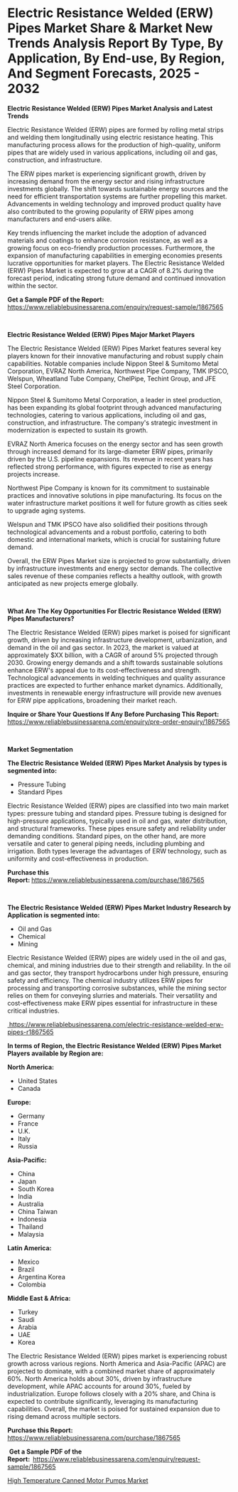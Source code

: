 <p><h1>Electric Resistance Welded (ERW) Pipes Market Share & Market New Trends Analysis Report By Type, By Application, By End-use, By Region, And Segment Forecasts, 2025 - 2032</h1></p><p><strong>Electric Resistance Welded (ERW) Pipes Market Analysis and Latest Trends</strong></p>
<p><p>Electric Resistance Welded (ERW) pipes are formed by rolling metal strips and welding them longitudinally using electric resistance heating. This manufacturing process allows for the production of high-quality, uniform pipes that are widely used in various applications, including oil and gas, construction, and infrastructure.</p><p>The ERW pipes market is experiencing significant growth, driven by increasing demand from the energy sector and rising infrastructure investments globally. The shift towards sustainable energy sources and the need for efficient transportation systems are further propelling this market. Advancements in welding technology and improved product quality have also contributed to the growing popularity of ERW pipes among manufacturers and end-users alike.</p><p>Key trends influencing the market include the adoption of advanced materials and coatings to enhance corrosion resistance, as well as a growing focus on eco-friendly production processes. Furthermore, the expansion of manufacturing capabilities in emerging economies presents lucrative opportunities for market players. The Electric Resistance Welded (ERW) Pipes Market is expected to grow at a CAGR of 8.2% during the forecast period, indicating strong future demand and continued innovation within the sector.</p></p>
<p><strong>Get a Sample PDF of the Report:&nbsp;</strong> <a href="https://www.reliablebusinessarena.com/enquiry/request-sample/1867565?utm_campaign=3183&utm_medium=2&utm_source=Github&utm_content=ia&utm_term=12042025&utm_id=electric-resistance-welded-erw-pipes">https://www.reliablebusinessarena.com/enquiry/request-sample/1867565</a></p>
<p>&nbsp;</p>
<p><strong>Electric Resistance Welded (ERW) Pipes Major Market Players</strong></p>
<p><p>The Electric Resistance Welded (ERW) Pipes Market features several key players known for their innovative manufacturing and robust supply chain capabilities. Notable companies include Nippon Steel & Sumitomo Metal Corporation, EVRAZ North America, Northwest Pipe Company, TMK IPSCO, Welspun, Wheatland Tube Company, ChelPipe, Techint Group, and JFE Steel Corporation. </p><p>Nippon Steel & Sumitomo Metal Corporation, a leader in steel production, has been expanding its global footprint through advanced manufacturing technologies, catering to various applications, including oil and gas, construction, and infrastructure. The company's strategic investment in modernization is expected to sustain its growth.</p><p>EVRAZ North America focuses on the energy sector and has seen growth through increased demand for its large-diameter ERW pipes, primarily driven by the U.S. pipeline expansions. Its revenue in recent years has reflected strong performance, with figures expected to rise as energy projects increase.</p><p>Northwest Pipe Company is known for its commitment to sustainable practices and innovative solutions in pipe manufacturing. Its focus on the water infrastructure market positions it well for future growth as cities seek to upgrade aging systems.</p><p>Welspun and TMK IPSCO have also solidified their positions through technological advancements and a robust portfolio, catering to both domestic and international markets, which is crucial for sustaining future demand.</p><p>Overall, the ERW Pipes Market size is projected to grow substantially, driven by infrastructure investments and energy sector demands. The collective sales revenue of these companies reflects a healthy outlook, with growth anticipated as new projects emerge globally.</p></p>
<p>&nbsp;</p>
<p><strong>What Are The Key Opportunities For Electric Resistance Welded (ERW) Pipes Manufacturers?</strong></p>
<p><p>The Electric Resistance Welded (ERW) pipes market is poised for significant growth, driven by increasing infrastructure development, urbanization, and demand in the oil and gas sector. In 2023, the market is valued at approximately $XX billion, with a CAGR of around 5% projected through 2030. Growing energy demands and a shift towards sustainable solutions enhance ERW's appeal due to its cost-effectiveness and strength. Technological advancements in welding techniques and quality assurance practices are expected to further enhance market dynamics. Additionally, investments in renewable energy infrastructure will provide new avenues for ERW pipe applications, broadening their market reach.</p></p>
<p><strong>Inquire or Share Your Questions If Any Before Purchasing This Report:</strong> <a href="https://www.reliablebusinessarena.com/enquiry/pre-order-enquiry/1867565?utm_campaign=3183&utm_medium=2&utm_source=Github&utm_content=ia&utm_term=12042025&utm_id=electric-resistance-welded-erw-pipes">https://www.reliablebusinessarena.com/enquiry/pre-order-enquiry/1867565</a></p>
<p>&nbsp;</p>
<p><strong>Market Segmentation</strong></p>
<p><strong>The Electric Resistance Welded (ERW) Pipes Market Analysis by types is segmented into:</strong></p>
<p><ul><li>Pressure Tubing</li><li>Standard Pipes</li></ul></p>
<p><p>Electric Resistance Welded (ERW) pipes are classified into two main market types: pressure tubing and standard pipes. Pressure tubing is designed for high-pressure applications, typically used in oil and gas, water distribution, and structural frameworks. These pipes ensure safety and reliability under demanding conditions. Standard pipes, on the other hand, are more versatile and cater to general piping needs, including plumbing and irrigation. Both types leverage the advantages of ERW technology, such as uniformity and cost-effectiveness in production.</p></p>
<p><strong>Purchase this Report:&nbsp;</strong><a href="https://www.reliablebusinessarena.com/purchase/1867565?utm_campaign=3183&utm_medium=2&utm_source=Github&utm_content=ia&utm_term=12042025&utm_id=electric-resistance-welded-erw-pipes">https://www.reliablebusinessarena.com/purchase/1867565</a></p>
<p>&nbsp;</p>
<p><strong>The Electric Resistance Welded (ERW) Pipes Market Industry Research by Application is segmented into:</strong></p>
<p><ul><li>Oil and Gas</li><li>Chemical</li><li>Mining</li></ul></p>
<p><p>Electric Resistance Welded (ERW) pipes are widely used in the oil and gas, chemical, and mining industries due to their strength and reliability. In the oil and gas sector, they transport hydrocarbons under high pressure, ensuring safety and efficiency. The chemical industry utilizes ERW pipes for processing and transporting corrosive substances, while the mining sector relies on them for conveying slurries and materials. Their versatility and cost-effectiveness make ERW pipes essential for infrastructure in these critical industries.</p></p>
<p><a href="https://www.reliablebusinessarena.com/electric-resistance-welded-erw-pipes-r1867565?utm_campaign=3183&utm_medium=2&utm_source=Github&utm_content=ia&utm_term=12042025&utm_id=electric-resistance-welded-erw-pipes">&nbsp;https://www.reliablebusinessarena.com/electric-resistance-welded-erw-pipes-r1867565</a></p>
<p><strong>In terms of Region, the Electric Resistance Welded (ERW) Pipes Market Players available by Region are:</strong></p>
<p>
    <p> <strong> North America: </strong>
        <ul>
            <li>United States</li>
            <li>Canada</li>
        </ul>
        </p> 
    <p> <strong> Europe: </strong>
        <ul>
            <li>Germany</li>
            <li>France</li>
            <li>U.K.</li>
            <li>Italy</li>
            <li>Russia</li>
        </ul>
        </p> 
    <p> <strong> Asia-Pacific: </strong>
        <ul>
            <li>China</li>
            <li>Japan</li>
            <li>South Korea</li>
            <li>India</li>
            <li>Australia</li>
            <li>China Taiwan</li>
            <li>Indonesia</li>
            <li>Thailand</li>
            <li>Malaysia</li>
        </ul>
        </p> 
    <p> <strong> Latin America: </strong>
        <ul>
            <li>Mexico</li>
            <li>Brazil</li>
            <li>Argentina Korea</li>
            <li>Colombia</li>
        </ul>
        </p> 
    <p> <strong> Middle East & Africa: </strong>
        <ul>
            <li>Turkey</li>
            <li>Saudi</li>
            <li>Arabia</li>
            <li>UAE</li>
            <li>Korea</li>
        </ul>
    </p>
    </p>
<p><p>The Electric Resistance Welded (ERW) pipes market is experiencing robust growth across various regions. North America and Asia-Pacific (APAC) are projected to dominate, with a combined market share of approximately 60%. North America holds about 30%, driven by infrastructure development, while APAC accounts for around 30%, fueled by industrialization. Europe follows closely with a 20% share, and China is expected to contribute significantly, leveraging its manufacturing capabilities. Overall, the market is poised for sustained expansion due to rising demand across multiple sectors.</p></p>
<p><strong>Purchase this Report: </strong><a href="https://www.reliablebusinessarena.com/purchase/1867565?utm_campaign=3183&utm_medium=2&utm_source=Github&utm_content=ia&utm_term=12042025&utm_id=electric-resistance-welded-erw-pipes">https://www.reliablebusinessarena.com/purchase/1867565</a></p>
<p>&nbsp;<strong>Get a Sample PDF of the Report:&nbsp;&nbsp;</strong><a href="https://www.reliablebusinessarena.com/enquiry/request-sample/1867565?utm_campaign=3183&utm_medium=2&utm_source=Github&utm_content=ia&utm_term=12042025&utm_id=electric-resistance-welded-erw-pipes">https://www.reliablebusinessarena.com/enquiry/request-sample/1867565</a></p>
<p><strong></strong></p>
<p><p><a href="https://github.com/nacrehuipie/Market-Research-Report-List-1/blob/main/high-temperature-canned-motor-pumps-market.md?utm_campaign=3183&utm_medium=2&utm_source=Github&utm_content=ia&utm_term=12042025&utm_id=electric-resistance-welded-erw-pipes">High Temperature Canned Motor Pumps Market</a></p></p>